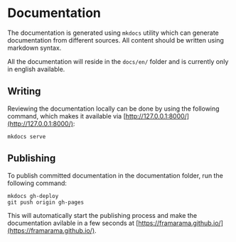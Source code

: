 # Documentation

The documentation is generated using `mkdocs` utility which can generate documentation from
different sources. All content should be written using markdown syntax.

All the documentation will reside in the `docs/en/` folder and is currently only in
english available.

## Writing

Reviewing the documentation locally can be done by using the following command, which
makes it available via [http://127.0.0.1:8000/](http://127.0.0.1:8000/):


```
mkdocs serve
```

## Publishing

To publish committed documentation in the documentation folder, run the following
command:


```
mkdocs gh-deploy
git push origin gh-pages
```

This will automatically start the publishing process and make the documentation avilable
in a few seconds at [https://framarama.github.io/](https://framarama.github.io/).

